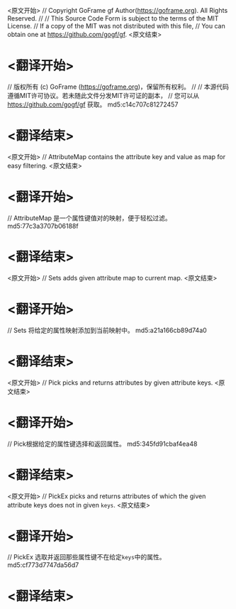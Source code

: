 
<原文开始>
// Copyright GoFrame gf Author(https://goframe.org). All Rights Reserved.
//
// This Source Code Form is subject to the terms of the MIT License.
// If a copy of the MIT was not distributed with this file,
// You can obtain one at https://github.com/gogf/gf.
<原文结束>

# <翻译开始>
// 版权所有 (c) GoFrame (https://goframe.org)，保留所有权利。
//
// 本源代码遵循MIT许可协议。若未随此文件分发MIT许可证的副本，
// 您可以从 https://github.com/gogf/gf 获取。 md5:c14c707c81272457
# <翻译结束>


<原文开始>
// AttributeMap contains the attribute key and value as map for easy filtering.
<原文结束>

# <翻译开始>
// AttributeMap 是一个属性键值对的映射，便于轻松过滤。 md5:77c3a3707b06188f
# <翻译结束>


<原文开始>
// Sets adds given attribute map to current map.
<原文结束>

# <翻译开始>
// Sets 将给定的属性映射添加到当前映射中。 md5:a21a166cb89d74a0
# <翻译结束>


<原文开始>
// Pick picks and returns attributes by given attribute keys.
<原文结束>

# <翻译开始>
// Pick根据给定的属性键选择和返回属性。 md5:345fd91cbaf4ea48
# <翻译结束>


<原文开始>
// PickEx picks and returns attributes of which the given attribute keys does not in given `keys`.
<原文结束>

# <翻译开始>
// PickEx 选取并返回那些属性键不在给定`keys`中的属性。 md5:cf773d7747da56d7
# <翻译结束>

